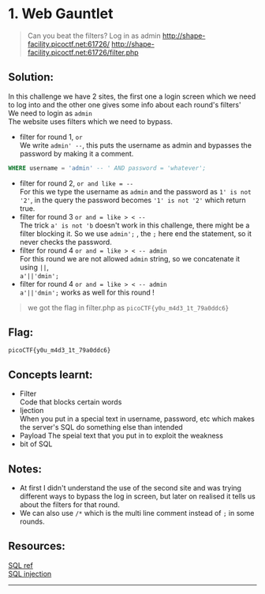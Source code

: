 # 1. Web Gauntlet

> Can you beat the filters?
Log in as admin http://shape-facility.picoctf.net:61726/ http://shape-facility.picoctf.net:61726/filter.php

## Solution:
In this challenge we have 2 sites, the first one a login screen which we need to log into and the other one gives some info about each round's filters'  
We need to login as `admin`  
The website uses filters which we need to bypass.  
- filter for round 1, `or`  
We write `admin' --`, this puts the username as admin and bypasses the password by making it a comment.  
```sql
WHERE username = 'admin' -- ' AND password = 'whatever';
```  
- filter for round 2, `or and like = --`  
For this we type the username as `admin` and the password as `1' is not '2'`, in the query the password becomes `'1' is not '2'` which return true.  
- filter for round 3 `or and = like > < --`  
The trick `a' is not 'b` doesn't work in this challenge, there might be a filter blocking it.
So we use `admin';` , the `;` here end the statement, so it never checks the password.
- filter for round 4 `or and = like > < -- admin`  
For this round we are not allowed `admin` string, so we concatenate it using `||`,  
`a'||'dmin';`
- filter for round 4 `or and = like > < -- admin`  
`a'||'dmin';` works as well for this round !

> we got the flag in filter.php as `picoCTF{y0u_m4d3_1t_79a0ddc6}`

## Flag:

```
picoCTF{y0u_m4d3_1t_79a0ddc6}
```

## Concepts learnt:

- Filter  
Code that blocks certain words
- Ijection  
When you put in a special text in username, password, etc which makes the server's SQL do something else than intended
- Payload
The speial text that you put in to exploit the weakness
- bit of SQL

## Notes:

- At first I didn't understand the use of the second site and was trying different ways to bypass the log in screen, but later on realised it tells us about the filters for that round.
- We can also use `/*` which is the multi line comment instead of `;` in some rounds.

## Resources:
[SQL ref](https://www.w3schools.com/sql/sql_injection.asp)  
[SQL injection](https://portswigger.net/support/sql-injection-bypassing-common-filters)

***
